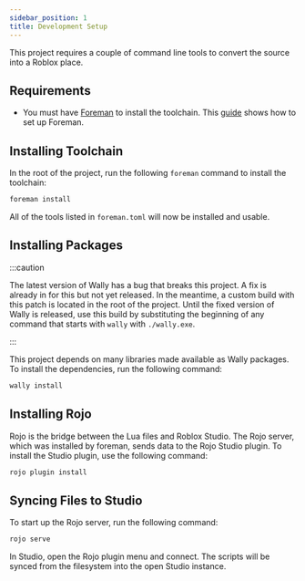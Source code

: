```yaml
---
sidebar_position: 1
title: Development Setup
---
```


This project requires a couple of command line tools to convert the source into a Roblox place.

## Requirements

* You must have [Foreman](https://github.com/Roblox/foreman) to install the toolchain. This [guide](https://www.youtube.com/watch?v=cMfPkBnmm3U) shows how to set up Foreman.

## Installing Toolchain

In the root of the project, run the following `foreman` command to install the toolchain:

```bash
foreman install
```

All of the tools listed in `foreman.toml` will now be installed and usable.

## Installing Packages

:::caution

The latest version of Wally has a bug that breaks this project. A fix is already in for this but not yet released. In the meantime, a custom build with this patch is located in the root of the project. Until the fixed version of Wally is released, use this build by substituting the beginning of any command that starts with `wally` with `./wally.exe`.

:::

This project depends on many libraries made available as Wally packages. To install the dependencies, run the following command:

```bash
wally install
```

## Installing Rojo

Rojo is the bridge between the Lua files and Roblox Studio. The Rojo server, which was installed by foreman, sends data to the Rojo Studio plugin. To install the Studio plugin, use the following command:

```bash
rojo plugin install
```

## Syncing Files to Studio

To start up the Rojo server, run the following command:

```bash
rojo serve
```

In Studio, open the Rojo plugin menu and connect. The scripts will be synced from the filesystem into the open Studio instance.
